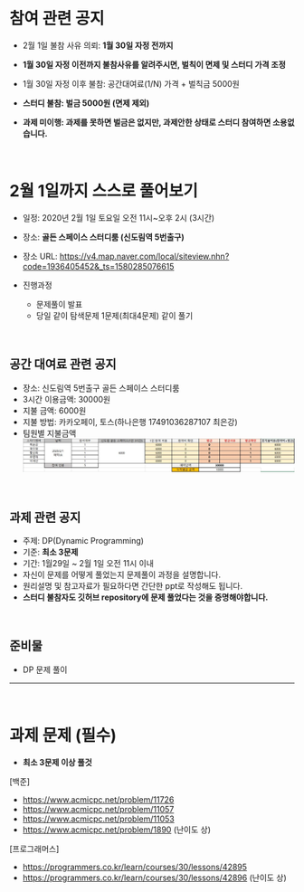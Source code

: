 # 참여 관련 공지
- 2월 1일 불참 사유 의뢰: **1월 30일 자정 전까지**
- **1월 30일 자정 이전까지 불참사유를 알려주시면, 벌칙이 면제 및 스터디 가격 조정**
- 1월 30일 자정 이후 불참: 공간대여료(1/N) 가격 + 벌칙금 5000원

- **스터디 불참: 벌금 5000원 (면제 제외)**
- **과제 미이행: 과제를 못하면 벌금은 없지만, 과제안한 상태로 스터디 참여하면 소용없습니다.**

<br>

# 2월 1일까지 스스로 풀어보기
- 일정: 2020년 2월 1일 토요일 오전 11시~오후 2시 (3시간)
- 장소: **골든 스페이스 스터디룸 (신도림역 5번출구)**
- 장소 URL: https://v4.map.naver.com/local/siteview.nhn?code=1936405452&_ts=1580285076615

- 진행과정
  - 문제풀이 발표
  - 당일 같이 탐색문제 1문제(최대4문제) 같이 풀기
<br>

## 공간 대여료 관련 공지
- 장소: 신도림역 5번출구 골든 스페이스 스터디룸
- 3시간 이용금액: 30000원
- 지불 금액: 6000원
- 지불 방법: 카카오페이, 토스(하나은행 17491036287107 최은강)
- 팀원별 지불금액
![ex_screenshot](./0201_pay.JPG)


<br>

## 과제 관련 공지
- 주제: DP(Dynamic Programming)
- 기준: **최소 3문제**
- 기간: 1월29일 ~ 2월 1일 오전 11시 이내
- 자신이 문제를 어떻게 풀었는지 문제풀이 과정을 설명합니다.
- 원리설명 및 참고자료가 필요하다면 간단한 ppt로 작성해도 됩니다.
- **스터디 불참자도 깃허브 repository에 문제 풀었다는 것을 증명해야합니다.**

<br>

## 준비물
- DP 문제 풀이

<hr>
<br>

# 과제 문제 (필수)
- **최소 3문제 이상 풀것**

[백준]
- https://www.acmicpc.net/problem/11726 
- https://www.acmicpc.net/problem/11057
- https://www.acmicpc.net/problem/11053
- https://www.acmicpc.net/problem/1890 (난이도 상)

[프로그래머스]
- https://programmers.co.kr/learn/courses/30/lessons/42895 
- https://programmers.co.kr/learn/courses/30/lessons/42896 (난이도 상)
<BR>
